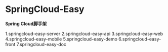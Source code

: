 # SpringCloud-Easy

**Spring Cloud脚手架**

1.springcloud-easy-server
2.springcloud-easy-api
3.springcloud-easy-web
4.springcloud-easy-mobile
5.springcloud-easy-demo
6.springcloud-easy-front
7.springcloud-easy-doc



